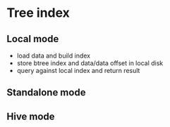 # Tree index

## Local mode

- load data and build index
- store btree index and data/data offset in local disk
- query against local index and return result

## Standalone mode

## Hive mode
